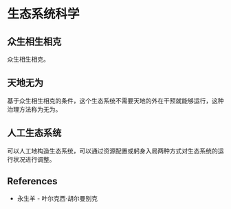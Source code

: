 # 生态系统科学

## 众生相生相克

众生相生相克。

## 天地无为

基于众生相生相克的条件，这个生态系统不需要天地的外在干预就能够运行，这种治理方法称为无为。

## 人工生态系统

可以人工地构造生态系统，可以通过资源配置或躬身入局两种方式对生态系统的运行状况进行调整。

## References

- 永生羊 - 叶尔克西·胡尔曼别克
